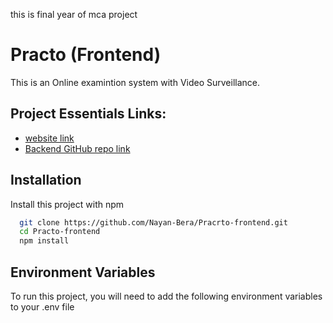 this is final year of mca project
# Practo (Frontend)

This is an Online examintion system with Video Surveillance.

## Project Essentials Links:
- [website link](https://practoexam.vercel.app/signin)
- [Backend GitHub repo link](https://github.com/Nayan-Bera/Practo-Backend)

## Installation

Install this project with npm

```bash
  git clone https://github.com/Nayan-Bera/Pracrto-frontend.git
  cd Practo-frontend
  npm install
```

## Environment Variables

To run this project, you will need to add the following environment variables to your .env file
